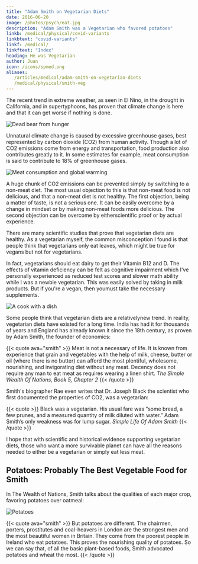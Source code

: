 ```yaml
---
title: "Adam Smith on Vegetarian Diets"
date: 2016-06-20
image: /photos/psych/eat.jpg
description: "Adam Smith was a Vegetarian who favored potatoes"
linkb: /medical/physical/covid-variants
linkbtext: "covid-variants"
linkf: /medical/
linkftext: "Index"
heading: He was Vegetarian
author: Juan
icon: /icons/spmed.png
aliases:
   /articles/medical/adam-smith-on-vegetarian-diets
   /medical/physical/smith-veg
---
```



The recent trend in extreme weather, as seen in El Nino, in the drought in California, and in supertyphoons, has proven that climate change is here and that it can get worse if nothing is done.

![Dead bear from hunger](https://socioecons.files.wordpress.com/2016/01/beardead.jpeg)

Unnatural climate change is caused by excessive greenhouse gases, best represented by carbon dioxide (CO2) from human activity. Though a lot of CO2 emissions come from energy and transportation, food production also contributes greatly to it. In some estimates for example, meat consumption is said to contribute to 18% of greenhouse gases.

![Meat consumption and global warming](https://socioecons.files.wordpress.com/2016/01/meatgraphfull1.jpg)

A huge chunk of CO2 emissions can be prevented simply by switching to a non-meat diet. The most usual objection to this is that non-meat food is not delicious, and that a non-meat diet is not healthy. The first objection, being a matter of taste, is not a serious one. It can be easily overcome by a change in mindset or by making non-meat foods more delicious. The second objection can be overcome by eitherscientific proof or by actual experience.

There are many scientific studies that prove that vegetarian diets are healthy. As a vegetarian myself, the common misconception I found is that people think that vegetarians only eat leaves, which might be true for vegans but not for vegetarians. 

In fact, vegetarians should eat dairy to get their Vitamin B12 and D. The effects of vitamin deficiency can be felt as cognitive impairment which I've personally experienced as reduced test scores and slower math ability while I was a newbie vegetarian. This was easily solved by taking in milk products. But if you're a vegan, then youmust take the necessary supplements.

![A cook with a dish](https://sorasystem.sirv.com/photos/dish.jpg)

Some people think that vegetarian diets are a relativelynew trend. In reality, vegetarian diets have existed for a long time. India has had it for thousands of years and England has already known it since the 18th century, as proven by Adam Smith, the founder of economics:

{{< quote ava="smith" >}}
Meat is not a necessary of life. It is known from experience that grain and vegetables with the help of milk, cheese, butter or oil (where there is no butter) can afford the most plentiful, wholesome, nourishing, and invigorating diet without any meat. Decency does not require any man to eat meat as requires wearing a linen shirt.
<cite>The Simple Wealth Of Nations, Book 5, Chapter 2</cite>
{{< /quote >}}

Smith's biographer Rae even writes that Dr. Joseph Black  the scientist who first documented the properties of CO2, was a vegetarian:

{{< quote >}}
Black was a vegetarian. His usual fare was “some bread, a few prunes, and a measured quantity of milk diluted with water.” Adam Smith’s only weakness was for lump sugar. 
<cite>Simple Life Of Adam Smith</cite> 
{{< /quote >}}

I hope that with scientific and historical evidence supporting vegetarian diets, those who want a more survivable planet can have all the reasons needed to either be a vegetarian or simply eat less meat.


## Potatoes: Probably The Best Vegetable Food for Smith

In The Wealth of Nations, Smith talks about the qualities of each major crop, favoring potatoes over oatmeal:

![Potatoes](https://sorasystem.sirv.com/cards/potato.jpg)

{{< quote ava="smith" >}}
But potatoes are different. The chairmen, porters, prostitutes and coal-heavers in London are the strongest men and the most beautiful women in Britain. They come from the poorest people in Ireland who eat potatoes. This proves the nourishing quality of potatoes. So we can say that, of all the basic plant-based foods, Smith advocated potatoes and wheat the most.
{{< /quote >}}
